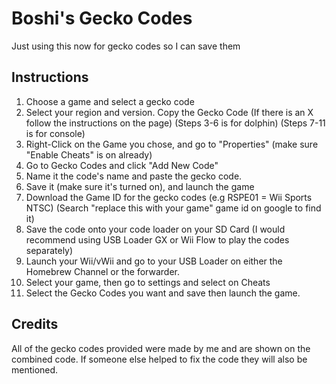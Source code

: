 # Boshi's Gecko Codes
Just using this now for gecko codes so I can save them

## Instructions

1. Choose a game and select a gecko code
2. Select your region and version. Copy the Gecko Code (If there is an X follow the instructions on the page) (Steps 3-6 is for dolphin) (Steps 7-11 is for console)
3. Right-Click on the Game you chose, and go to "Properties" (make sure "Enable Cheats" is on already)
4. Go to Gecko Codes and click "Add New Code"
5. Name it the code's name and paste the gecko code.
6. Save it (make sure it's turned on), and launch the game
7. Download the Game ID for the gecko codes (e.g RSPE01 = Wii Sports NTSC) (Search "replace this with your game" game id on google to find it)
8. Save the code onto your code loader on your SD Card (I would recommend using USB Loader GX or Wii Flow to play the codes separately)
9. Launch your Wii/vWii and go to your USB Loader on either the Homebrew Channel or the forwarder.
10. Select your game, then go to settings and select on Cheats
11. Select the Gecko Codes you want and save then launch the game.

## Credits

All of the gecko codes provided were made by me and are shown on the combined code. If someone else helped to fix the code they will also be mentioned.
